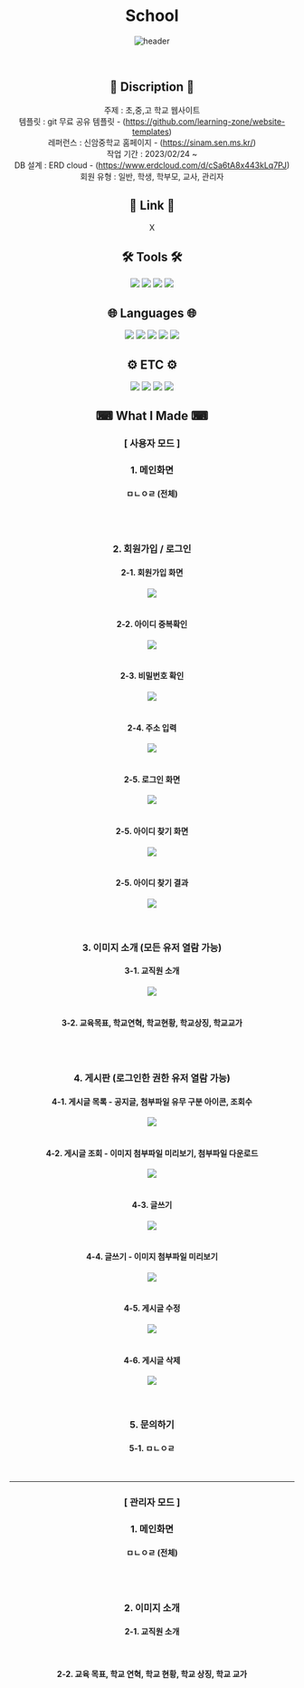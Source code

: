 <div align="center">

# School

![header](https://capsule-render.vercel.app/api?type=waving&color=76D1FA&height=300&section=header&text=개인%20프로젝트%20(학교%20홈페이지)&fontSize=30&fontColor=FFFFFF)

</div>
<br>
<div align="center">

## 📄 Discription 📄
주제 : 초,중,고 학교 웹사이트
<br>
템플릿 : git 무료 공유 템플릿 - (https://github.com/learning-zone/website-templates)
<br>
레퍼런스 : 신암중학교 홈페이지 - (https://sinam.sen.ms.kr/)
<br>
작업 기간 : 2023/02/24 ~ 
<br>
DB 설계 : ERD cloud - (https://www.erdcloud.com/d/cSa6tA8x443kLq7PJ)
<br>
회원 유형 : 일반, 학생, 학부모, 교사, 관리자
<br>

## 🔗 Link 🔗
X
<br>

## 🛠 Tools 🛠
<img src="https://img.shields.io/badge/Spring-6DB33F?style=flat&logo=spring&logoColor=white">
<img src="https://img.shields.io/badge/Spring Boot-6DB33F?style=flat&logo=springboot&logoColor=white">
<img src="https://img.shields.io/badge/Apache Tomcat-F8DC75?style=flat&logo=apachetomcat&logoColor=black">
<img src="https://img.shields.io/badge/Oracle-F80000?style=flat&logo=oracle&logoColor=white">
<br>

## 🌐 Languages 🌐
<img src="https://img.shields.io/badge/JAVA-007396?style=flat&logo=openjdk&logoColor=white">
<img src="https://img.shields.io/badge/JQUERY-0769AD?style=flat&logo=jquery&logoColor=white">
<img src="https://img.shields.io/badge/CSS3-1572B6?style=flat&logo=css3&logoColor=white">
<img src="https://img.shields.io/badge/JavaScript-F7DF1E?style=flat&logo=javascript&logoColor=black">
<img src="https://img.shields.io/badge/HTML5-E34F26?style=flat&logo=html5&logoColor=white">
<br>

## ⚙ ETC ⚙
<img src="https://img.shields.io/badge/JPA-6DB33F?style=flat&logo=jpa&logoColor=white">
<img src="https://img.shields.io/badge/Bootstrap-7952B3?style=flat&logo=bootstrap&logoColor=white">
<img src="https://img.shields.io/badge/GitHub-181717?style=flat&logo=github&logoColor=white">
<img src="https://img.shields.io/badge/Git-F05032?style=flat&logo=git&logoColor=white">

<br>

## ⌨ What I Made ⌨
<h3>[ 사용자 모드 ]<h3>
<h3>1. 메인화면</h3>
<h4>ㅁㄴㅇㄹ (전체)</h4>
<img src="">
<br><br>

<br>

<h3>2. 회원가입 / 로그인</h3>
<h4>2-1. 회원가입 화면</h4>
<img src="https://github.com/BeYoungWu/solo/assets/116334811/ec741183-75b1-47ee-a18b-b7b8003de041">
<br><br>
<h4>2-2. 아이디 중복확인</h4>
<img src="https://github.com/BeYoungWu/solo/assets/116334811/ea5fdad6-1908-4b9f-8ded-37e84af42f4c">
<br><br>
<h4>2-3. 비밀번호 확인</h4>
<img src="https://github.com/BeYoungWu/solo/assets/116334811/fc729a3f-44d6-4b7f-8f56-9df91548d047">
<br><br>
<h4>2-4. 주소 입력</h4>
<img src="https://github.com/BeYoungWu/solo/assets/116334811/647b29b2-596c-4310-8a73-fc8b3b33dbab">
<br><br>
<h4>2-5. 로그인 화면</h4>
<img src="https://github.com/BeYoungWu/solo/assets/116334811/3335bf4b-4551-4cf3-af65-c8927bb7d00b">
<br><br>
<h4>2-5. 아이디 찾기 화면</h4>
<img src="https://github.com/BeYoungWu/solo/assets/116334811/9294949b-83e8-4c0d-a55b-cba4cd05d784">
<br><br>
<h4>2-5. 아이디 찾기 결과</h4>
<img src="https://github.com/BeYoungWu/solo/assets/116334811/57fb8f55-02ea-45ad-8ae1-1118d36c9fc0">
<br><br>


<br>

<h3>3. 이미지 소개 (모든 유저 열람 가능)</h3>
<h4>3-1. 교직원 소개</h4>
<img src="https://github.com/BeYoungWu/solo/assets/116334811/882c7be3-5662-4343-b0b7-ce57c5b8edba">
<br><br>
<h4>3-2. 교육목표, 학교연혁, 학교현황, 학교상징, 학교교가</h4>
<img src="">
<br><br>

<br>

<h3>4. 게시판 (로그인한 권한 유저 열람 가능)</h3>
<h4>4-1. 게시글 목록 - 공지글, 첨부파일 유무 구분 아이콘, 조회수</h4>
<img src="https://github.com/BeYoungWu/solo/assets/116334811/a847cb06-ccf2-42fc-94ac-8ebfb3822634">
<br><br>
<h4>4-2. 게시글 조회 - 이미지 첨부파일 미리보기, 첨부파일 다운로드</h4>
<img src="https://github.com/BeYoungWu/solo/assets/116334811/48dc2d98-99a8-4d8e-bc9d-e7e2b9f77031">
<br><br>
<h4>4-3. 글쓰기</h4>
<img src="https://github.com/BeYoungWu/solo/assets/116334811/a57f6ec8-f297-49f6-b166-e5d810f93466">
<br><br>
<h4>4-4. 글쓰기 - 이미지 첨부파일 미리보기</h4>
<img src="https://github.com/BeYoungWu/solo/assets/116334811/138b06ce-144a-404d-b3b2-5034225ff347">
<br><br>
<h4>4-5. 게시글 수정</h4>
<img src="https://github.com/BeYoungWu/solo/assets/116334811/67430f37-9363-43eb-b5d6-0ba7c045673f">
<br><br>
<h4>4-6. 게시글 삭제</h4>
<img src="https://github.com/BeYoungWu/solo/assets/116334811/4a424664-677c-49b1-b3b1-18480ba3fedb">
<br><br>

<br>

<h3>5. 문의하기</h3>
<h4>5-1. ㅁㄴㅇㄹ</h4>
<img src="">
<br><br>

<hr>

<h3>[ 관리자 모드 ]<h3>
<h3>1. 메인화면</h3>
<h4>ㅁㄴㅇㄹ (전체)</h4>
<img src="">
<br><br>

<br>

<h3>2. 이미지 소개</h3>
<h4>2-1. 교직원 소개</h4>
<img src="">
<br><br>
<h4>2-2. 교육 목표, 학교 연혁, 학교 현황, 학교 상징, 학교 교가</h4>
<img src="">
<br><br>

<br>












